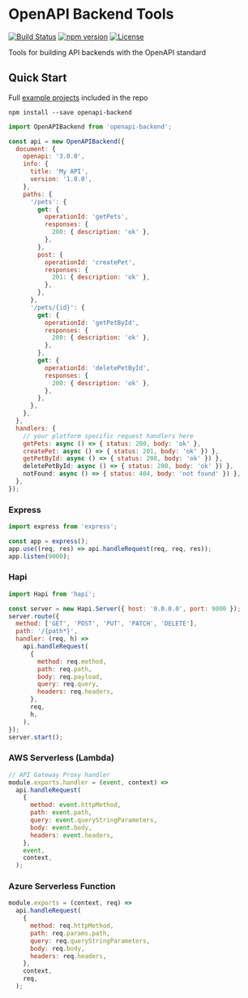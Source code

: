 # OpenAPI Backend Tools
[![Build Status](https://travis-ci.org/anttiviljami/openapi-backend.svg?branch=master)](https://travis-ci.org/anttiviljami/openapi-backend)
[![npm version](https://badge.fury.io/js/serverless-openapi-joi.svg)](https://badge.fury.io/js/serverless-openapi-joi)
[![License](http://img.shields.io/:license-mit-blue.svg)](http://anttiviljami.mit-license.org)

Tools for building API backends with the OpenAPI standard

## Quick Start

Full [example projects](https://github.com/anttiviljami/openapi-backend/tree/master/examples) included in the repo

```
npm install --save openapi-backend
```

```javascript
import OpenAPIBackend from 'openapi-backend';

const api = new OpenAPIBackend({
  document: {
    openapi: '3.0.0',
    info: {
      title: 'My API',
      version: '1.0.0',
    },
    paths: {
      '/pets': {
        get: {
          operationId: 'getPets',
          responses: {
            200: { description: 'ok' },
          },
        },
        post: {
          operationId: 'createPet',
          responses: {
            201: { description: 'ok' },
          },
        },
      },
      '/pets/{id}': {
        get: {
          operationId: 'getPetById',
          responses: {
            200: { description: 'ok' },
          },
        },
        get: {
          operationId: 'deletePetById',
          responses: {
            200: { description: 'ok' },
          },
        },
      },
    },
  },
  handlers: {
    // your platform specific request handlers here
    getPets: async () => { status: 200, body: 'ok' },
    createPet: async () => { status: 201, body: 'ok' }) },
    getPetById: async () => { status: 200, body: 'ok' }) },
    deletePetById: async () => { status: 200, body: 'ok' }) },
    notFound: async () => { status: 404, body: 'not found' }) },
  },
});
```

### Express

```javascript
import express from 'express';

const app = express();
app.use((req, res) => api.handleRequest(req, req, res));
app.listen(9000);
```

### Hapi

```javascript
import Hapi from 'hapi';

const server = new Hapi.Server({ host: '0.0.0.0', port: 9000 });
server.route({
  method: ['GET', 'POST', 'PUT', 'PATCH', 'DELETE'],
  path: '/{path*}',
  handler: (req, h) =>
    api.handleRequest(
      {
        method: req.method,
        path: req.path,
        body: req.payload,
        query: req.query,
        headers: req.headers,
      },
      req,
      h,
    ),
});
server.start();
```

### AWS Serverless (Lambda)

```javascript
// API Gateway Proxy handler
module.exports.handler = (event, context) =>
  api.handleRequest(
    {
      method: event.httpMethod,
      path: event.path,
      query: event.queryStringParameters,
      body: event.body,
      headers: event.headers,
    },
    event,
    context,
  );
```

### Azure Serverless Function

```javascript
module.exports = (context, req) =>
  api.handleRequest(
    {
      method: req.httpMethod,
      path: req.params.path,
      query: req.queryStringParameters,
      body: req.body,
      headers: req.headers,
    },
    context,
    req,
  );
```


